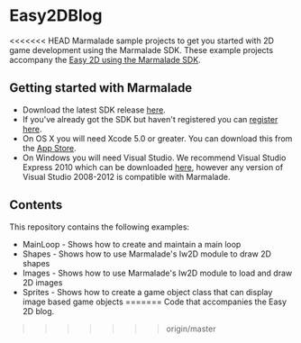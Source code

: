 Easy2DBlog
==========

<<<<<<< HEAD
Marmalade sample projects to get you started with 2D game development using the Marmalade SDK.
These example projects accompany the [Easy 2D using the Marmalade SDK](http://www.madewithmarmalade.com).

Getting started with Marmalade
------------------------------
* Download the latest SDK release [here](http://www.madewithmarmalade.com/download).
* If you've already got the SDK but haven't registered you can [register here](http://www.madewithmarmalade.com/user/register).
* On OS X you will need Xcode 5.0 or greater.  You can download this from the [App Store](https://itunes.apple.com/gb/app/xcode/id497799835?mt=12).
* On Windows you will need Visual Studio. We recommend Visual Studio Express 2010 which can be downloaded [here](http://go.microsoft.com/?linkid=9709949), however any version of Visual Studio 2008-2012 is compatible with Marmalade.

Contents
--------
This repository contains the following examples:

* MainLoop - Shows how to create and maintain a main loop
* Shapes - Shows how to use Marmalade's Iw2D module to draw 2D shapes
* Images - Shows how to use Marmalade's Iw2D module to load and draw 2D images
* Sprites - Shows how to create a game object class that can display image based game objects
=======
Code that accompanies the Easy 2D blog.
>>>>>>> origin/master
